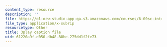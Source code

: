 ```yaml
---
content_type: resource
description: ''
file: https://ol-ocw-studio-app-qa.s3.amazonaws.com/courses/6-00sc-introduction-to-computer-science-and-programming-spring-2011/61220a9fd050db4888be275dd1f2fe73_SLvTCHhu5SE.srt
file_type: application/x-subrip
resourcetype: Other
title: 3play caption file
uid: 61220a9f-d050-db48-88be-275dd1f2fe73
---
```

